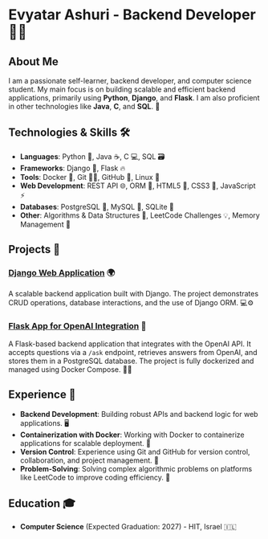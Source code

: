 # Evyatar Ashuri - Backend Developer 👨‍💻

## About Me
I am a passionate self-learner, backend developer, and computer science student. My main focus is on building scalable and efficient backend applications, primarily using **Python**, **Django**, and **Flask**. I am also proficient in other technologies like **Java**, **C**, and **SQL**. 🚀

## Technologies & Skills 🛠️
- **Languages**: Python 🐍, Java ☕, C 💻, SQL 🗃️
- **Frameworks**: Django 🐍, Flask 🔥
- **Tools**: Docker 🐳, Git 🧑‍💻, GitHub 🐙, Linux 🐧
- **Web Development**: REST API 🌐, ORM 🔄, HTML5 🌟, CSS3 🎨, JavaScript ⚡
- **Databases**: PostgreSQL 🐘, MySQL 🐬, SQLite 💾
- **Other**: Algorithms & Data Structures 🧩, LeetCode Challenges 💡, Memory Management 🔧

## Projects 🚀
### [Django Web Application](https://github.com/Evyatarashuri/ChatConnect) 🌍
A scalable backend application built with Django. The project demonstrates CRUD operations, database interactions, and the use of Django ORM. 💻⚙️

### [Flask App for OpenAI Integration](https://github.com/Evyatarashuri/flask_app) 🤖
A Flask-based backend application that integrates with the OpenAI API. It accepts questions via a `/ask` endpoint, retrieves answers from OpenAI, and stores them in a PostgreSQL database. The project is fully dockerized and managed using Docker Compose. 🐳🔗


## Experience 💼
- **Backend Development**: Building robust APIs and backend logic for web applications. 🖥️
- **Containerization with Docker**: Working with Docker to containerize applications for scalable deployment. 🐋
- **Version Control**: Experience using Git and GitHub for version control, collaboration, and project management. 🔄
- **Problem-Solving**: Solving complex algorithmic problems on platforms like LeetCode to improve coding efficiency. 🧠

## Education 🎓
- **Computer Science** (Expected Graduation: 2027) - HIT, Israel 🇮🇱
